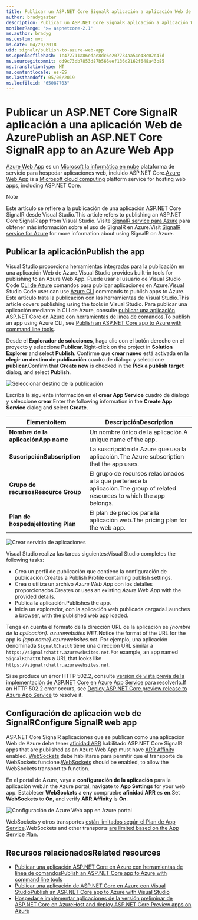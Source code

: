```yaml
---
title: Publicar un ASP.NET Core SignalR aplicación a aplicación Web de Azure
author: bradygaster
description: Publicar un ASP.NET Core SignalR aplicación a aplicación Web de Azure
monikerRange: '>= aspnetcore-2.1'
ms.author: bradyg
ms.custom: mvc
ms.date: 04/20/2018
uid: signalr/publish-to-azure-web-app
ms.openlocfilehash: 1c472711a86edae8dc6e207734aa54e48c02d47d
ms.sourcegitcommit: dd9c73db7853d87b566eef136d2162f648a43b85
ms.translationtype: MT
ms.contentlocale: es-ES
ms.lasthandoff: 05/06/2019
ms.locfileid: "65087703"
---
```

# <a name="publish-an-aspnet-core-signalr-app-to-an-azure-web-app"></a><span data-ttu-id="7b8db-103">Publicar un ASP.NET Core SignalR aplicación a una aplicación Web de Azure</span><span class="sxs-lookup"><span data-stu-id="7b8db-103">Publish an ASP.NET Core SignalR app to an Azure Web App</span></span>

<span data-ttu-id="7b8db-104">[Azure Web App](/azure/app-service/app-service-web-overview) es un [Microsoft la informática en nube](https://azure.microsoft.com/) plataforma de servicio para hospedar aplicaciones web, incluido ASP.NET Core.</span><span class="sxs-lookup"><span data-stu-id="7b8db-104">[Azure Web App](/azure/app-service/app-service-web-overview) is a [Microsoft cloud computing](https://azure.microsoft.com/) platform service for hosting web apps, including ASP.NET Core.</span></span>

> [!NOTE]
> <span data-ttu-id="7b8db-105">Este artículo se refiere a la publicación de una aplicación ASP.NET Core SignalR desde Visual Studio.</span><span class="sxs-lookup"><span data-stu-id="7b8db-105">This article refers to publishing an ASP.NET Core SignalR app from Visual Studio.</span></span> <span data-ttu-id="7b8db-106">Visite [SignalR service para Azure](https://azure.microsoft.com/services/signalr-service) para obtener más información sobre el uso de SignalR en Azure.</span><span class="sxs-lookup"><span data-stu-id="7b8db-106">Visit [SignalR service for Azure](https://azure.microsoft.com/services/signalr-service) for more information about using SignalR on Azure.</span></span>

## <a name="publish-the-app"></a><span data-ttu-id="7b8db-107">Publicar la aplicación</span><span class="sxs-lookup"><span data-stu-id="7b8db-107">Publish the app</span></span>

<span data-ttu-id="7b8db-108">Visual Studio proporciona herramientas integradas para la publicación en una aplicación Web de Azure.</span><span class="sxs-lookup"><span data-stu-id="7b8db-108">Visual Studio provides built-in tools for publishing to an Azure Web App.</span></span> <span data-ttu-id="7b8db-109">Puede usar el usuario de Visual Studio Code [CLI de Azure](/cli/azure) comandos para publicar aplicaciones en Azure.</span><span class="sxs-lookup"><span data-stu-id="7b8db-109">Visual Studio Code user can use [Azure CLI](/cli/azure) commands to publish apps to Azure.</span></span> <span data-ttu-id="7b8db-110">Este artículo trata la publicación con las herramientas de Visual Studio.</span><span class="sxs-lookup"><span data-stu-id="7b8db-110">This article covers publishing using the tools in Visual Studio.</span></span> <span data-ttu-id="7b8db-111">Para publicar una aplicación mediante la CLI de Azure, consulte [publicar una aplicación ASP.NET Core en Azure con herramientas de línea de comandos](/azure/app-service/app-service-web-get-started-dotnet).</span><span class="sxs-lookup"><span data-stu-id="7b8db-111">To publish an app using Azure CLI, see [Publish an ASP.NET Core app to Azure with command line tools](/azure/app-service/app-service-web-get-started-dotnet).</span></span>

<span data-ttu-id="7b8db-112">Desde el **Explorador de soluciones**, haga clic con el botón derecho en el proyecto y seleccione **Publicar**.</span><span class="sxs-lookup"><span data-stu-id="7b8db-112">Right-click on the project in **Solution Explorer** and select **Publish**.</span></span> <span data-ttu-id="7b8db-113">Confirme que **crear nuevo** está activada en la **elegir un destino de publicación** cuadro de diálogo y seleccione **publicar**.</span><span class="sxs-lookup"><span data-stu-id="7b8db-113">Confirm that **Create new** is checked in the **Pick a publish target** dialog, and select **Publish**.</span></span>

![Seleccionar destino de la publicación](publish-to-azure-web-app/_static/pick-publish-target-dialog.png)

<span data-ttu-id="7b8db-115">Escriba la siguiente información en el **crear App Service** cuadro de diálogo y seleccione **crear**.</span><span class="sxs-lookup"><span data-stu-id="7b8db-115">Enter the following information in the **Create App Service** dialog and select **Create**.</span></span>

| <span data-ttu-id="7b8db-116">Elemento</span><span class="sxs-lookup"><span data-stu-id="7b8db-116">Item</span></span> | <span data-ttu-id="7b8db-117">Descripción</span><span class="sxs-lookup"><span data-stu-id="7b8db-117">Description</span></span> |
| ---- | ----------- |
| <span data-ttu-id="7b8db-118">**Nombre de la aplicación**</span><span class="sxs-lookup"><span data-stu-id="7b8db-118">**App name**</span></span> | <span data-ttu-id="7b8db-119">Un nombre único de la aplicación.</span><span class="sxs-lookup"><span data-stu-id="7b8db-119">A unique name of the app.</span></span> |
| <span data-ttu-id="7b8db-120">**Suscripción**</span><span class="sxs-lookup"><span data-stu-id="7b8db-120">**Subscription**</span></span> | <span data-ttu-id="7b8db-121">La suscripción de Azure que usa la aplicación.</span><span class="sxs-lookup"><span data-stu-id="7b8db-121">The Azure subscription that the app uses.</span></span> |
| <span data-ttu-id="7b8db-122">**Grupo de recursos**</span><span class="sxs-lookup"><span data-stu-id="7b8db-122">**Resource Group**</span></span> | <span data-ttu-id="7b8db-123">El grupo de recursos relacionados a la que pertenece la aplicación.</span><span class="sxs-lookup"><span data-stu-id="7b8db-123">The group of related resources to which the app belongs.</span></span>  |
| <span data-ttu-id="7b8db-124">**Plan de hospedaje**</span><span class="sxs-lookup"><span data-stu-id="7b8db-124">**Hosting Plan**</span></span> | <span data-ttu-id="7b8db-125">El plan de precios para la aplicación web.</span><span class="sxs-lookup"><span data-stu-id="7b8db-125">The pricing plan for the web app.</span></span> |

![Crear servicio de aplicaciones](publish-to-azure-web-app/_static/create-app-service-dialog.png)

<span data-ttu-id="7b8db-127">Visual Studio realiza las tareas siguientes:</span><span class="sxs-lookup"><span data-stu-id="7b8db-127">Visual Studio completes the following tasks:</span></span>

* <span data-ttu-id="7b8db-128">Crea un perfil de publicación que contiene la configuración de publicación.</span><span class="sxs-lookup"><span data-stu-id="7b8db-128">Creates a Publish Profile containing publish settings.</span></span>
* <span data-ttu-id="7b8db-129">Crea o utiliza un archivo *Azure Web App* con los detalles proporcionados.</span><span class="sxs-lookup"><span data-stu-id="7b8db-129">Creates or uses an existing *Azure Web App* with the provided details.</span></span>
* <span data-ttu-id="7b8db-130">Publica la aplicación.</span><span class="sxs-lookup"><span data-stu-id="7b8db-130">Publishes the app.</span></span>
* <span data-ttu-id="7b8db-131">Inicia un explorador, con la aplicación web publicada cargada.</span><span class="sxs-lookup"><span data-stu-id="7b8db-131">Launches a browser, with the published web app loaded.</span></span>

<span data-ttu-id="7b8db-132">Tenga en cuenta el formato de la dirección URL de la aplicación se *{nombre de la aplicación}. azurewebsites NET*.</span><span class="sxs-lookup"><span data-stu-id="7b8db-132">Notice the format of the URL for the app is *{app name}.azurewebsites.net*.</span></span> <span data-ttu-id="7b8db-133">Por ejemplo, una aplicación denominada `SignalRChattR` tiene una dirección URL similar a `https://signalrchattr.azurewebsites.net`.</span><span class="sxs-lookup"><span data-stu-id="7b8db-133">For example, an app named `SignalRChattR` has a URL that looks like `https://signalrchattr.azurewebsites.net`.</span></span>

<span data-ttu-id="7b8db-134">Si se produce un error HTTP 502.2, consulte [versión de vista previa de la implementación de ASP.NET Core en Azure App Service](xref:host-and-deploy/azure-apps/index) para resolverlo.</span><span class="sxs-lookup"><span data-stu-id="7b8db-134">If an HTTP 502.2 error occurs, see [Deploy ASP.NET Core preview release to Azure App Service](xref:host-and-deploy/azure-apps/index) to resolve it.</span></span>

## <a name="configure-signalr-web-app"></a><span data-ttu-id="7b8db-135">Configuración de aplicación web de SignalR</span><span class="sxs-lookup"><span data-stu-id="7b8db-135">Configure SignalR web app</span></span>

<span data-ttu-id="7b8db-136">ASP.NET Core SignalR aplicaciones que se publican como una aplicación Web de Azure debe tener [afinidad ARR](https://en.wikipedia.org/wiki/Application_Request_Routing) habilitado.</span><span class="sxs-lookup"><span data-stu-id="7b8db-136">ASP.NET Core SignalR apps that are published as an Azure Web App must have [ARR Affinity](https://en.wikipedia.org/wiki/Application_Request_Routing) enabled.</span></span> <span data-ttu-id="7b8db-137">[WebSockets](xref:fundamentals/websockets) debe habilitarse para permitir que el transporte de WebSockets funcione.</span><span class="sxs-lookup"><span data-stu-id="7b8db-137">[WebSockets](xref:fundamentals/websockets) should be enabled, to allow the WebSockets transport to function.</span></span>

<span data-ttu-id="7b8db-138">En el portal de Azure, vaya a **configuración de la aplicación** para la aplicación web.</span><span class="sxs-lookup"><span data-stu-id="7b8db-138">In the Azure portal, navigate to **App Settings** for your web app.</span></span> <span data-ttu-id="7b8db-139">Establecer **WebSockets** a **en**y compruebe **afinidad ARR** es **en**.</span><span class="sxs-lookup"><span data-stu-id="7b8db-139">Set **WebSockets** to **On**, and verify **ARR Affinity** is **On**.</span></span>

![Configuración de Azure Web app en Azure portal](publish-to-azure-web-app/_static/azure-web-app-settings.png)

 <span data-ttu-id="7b8db-141">WebSockets y otros transportes [están limitados según el Plan de App Service](/azure/azure-subscription-service-limits#app-service-limits).</span><span class="sxs-lookup"><span data-stu-id="7b8db-141">WebSockets and other transports [are limited based on the App Service Plan](/azure/azure-subscription-service-limits#app-service-limits).</span></span>

## <a name="related-resources"></a><span data-ttu-id="7b8db-142">Recursos relacionados</span><span class="sxs-lookup"><span data-stu-id="7b8db-142">Related resources</span></span>

* [<span data-ttu-id="7b8db-143">Publicar una aplicación ASP.NET Core en Azure con herramientas de línea de comandos</span><span class="sxs-lookup"><span data-stu-id="7b8db-143">Publish an ASP.NET Core app to Azure with command line tools</span></span>](/azure/app-service/app-service-web-get-started-dotnet)
* [<span data-ttu-id="7b8db-144">Publicar una aplicación de ASP.NET Core en Azure con Visual Studio</span><span class="sxs-lookup"><span data-stu-id="7b8db-144">Publish an ASP.NET Core app to Azure with Visual Studio</span></span>](xref:tutorials/publish-to-azure-webapp-using-vs)
* [<span data-ttu-id="7b8db-145">Hospedar e implementar aplicaciones de la versión preliminar de ASP.NET Core en Azure</span><span class="sxs-lookup"><span data-stu-id="7b8db-145">Host and deploy ASP.NET Core Preview apps on Azure</span></span>](xref:host-and-deploy/azure-apps/index#deploy-aspnet-core-preview-release-to-azure-app-service)
